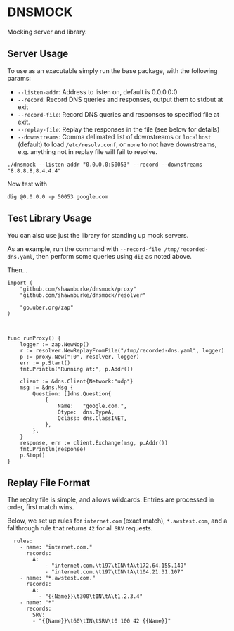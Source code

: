 # DNSMOCK

Mocking server and library.

## Server Usage

To use as an executable simply run the base package, with the following params:

* `--listen-addr`: Address to listen on, default is 0.0.0.0:0
* `--record`: Record DNS queries and responses, output them to stdout at exit
* `--record-file`: Record DNS queries and responses to specified file at exit.
* `--replay-file`: Replay the responses in the file (see below for details)
* `--downstreams`: Comma delimated list of downstreams or `localhost` (default) to load `/etc/resolv.conf`, or `none` to not have downstreams, e.g. anything not in replay file will fail to resolve.

```
./dnsmock --listen-addr "0.0.0.0:50053" --record --downstreams "8.8.8.8,8.4.4.4"
```

Now test with

```
dig @0.0.0.0 -p 50053 google.com
```

## Test Library Usage

You can also use just the library for standing up mock servers.

As an example, run the command with `--record-file /tmp/recorded-dns.yaml`, then perform some queries using `dig` as noted above.

Then...

```
import (
    "github.com/shawnburke/dnsmock/proxy"
    "github.com/shawnburke/dnsmock/resolver"

    "go.uber.org/zap"
)



func runProxy() {
    logger := zap.NewNop()
    r := resolver.NewReplayFromFile("/tmp/recorded-dns.yaml", logger)
    p := proxy.New(":0", resolver, logger)
    err := p.Start()
    fmt.Println("Running at:", p.Addr())

    client := &dns.Client{Network:"udp"}
    msg := &dns.Msg {
        Question: []dns.Question{
			{
				Name:   "google.com.",
				Qtype:  dns.TypeA,
				Qclass: dns.ClassINET,
			},
		},
    }
    response, err := client.Exchange(msg, p.Addr())
    fmt.Println(response)
    p.Stop()
}

```

## Replay File Format

The replay file is simple, and allows wildcards. Entries are processed in order, first match wins.

Below, we set up rules for `internet.com` (exact match), `*.awstest.com`, and a fallthrough rule that returns `42` for all `SRV` requests.

```
  rules:
    - name: "internet.com."
      records:
        A:
            - "internet.com.\t197\tIN\tA\t172.64.155.149"
            - "internet.com.\t197\tIN\tA\t104.21.31.107"
    - name: "*.awstest.com."
      records:
        A:
          - "{{Name}}\t300\tIN\tA\t1.2.3.4"
    - name: "*" 
      records:
        SRV:
        - "{{Name}}\t60\tIN\tSRV\t0 100 42 {{Name}}"

```


